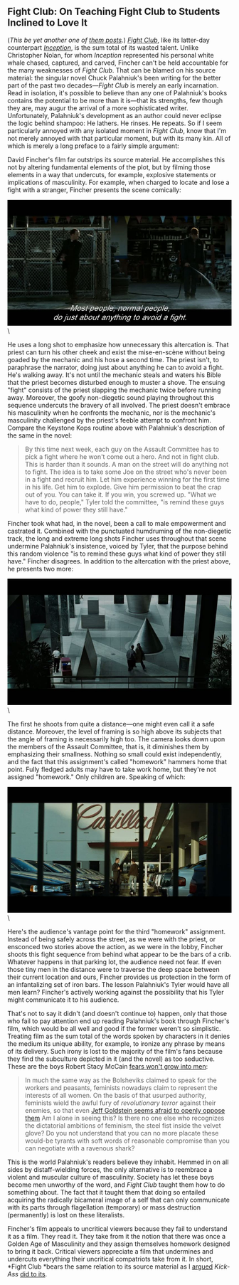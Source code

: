 ## Fight Club: On Teaching Fight Club to Students Inclined to Love It

(*This be yet another one of [them posts](http://acephalous.typepad.com/acephalous/2011/02/a-visual-rhetoric-compendium.html).*)
*[Fight Club](http://www.amazon.com/exec/obidos/ASIN/B001992NUQ/diesekoschmar-20)*, like its latter-day counterpart *[Inception](http://www.amazon.com/exec/obidos/ASIN/B002ZG981E/diesekoschmar-20)*, is the sum total of its wasted talent. Unlike Christopher Nolan, for whom *Inception* represented his personal white whale chased, captured, and carved, Fincher can't be held accountable for the many weaknesses of *Fight Club*. That can be blamed on his source material: the singular novel Chuck Palahniuk's been writing for the better part of the past two decades—*Fight Club* is merely an early incarnation. Read in isolation, it's possible to believe than any one of Palahniuk's books contains the potential to be more than it is—that its strengths, few though they are, may augur the arrival of a more sophisticated writer. Unfortunately, Palahniuk's development as an author could never eclipse the logic behind shampoo: He lathers. He rinses. He repeats. So if I seem particularly annoyed with any isolated moment in *Fight Club*, know that I'm not merely annoyed with that particular moment, but with its many kin. All of which is merely a long preface to a fairly simple argument:

David Fincher's film far outstrips its source material. He accomplishes this not by altering fundamental elements of the plot, but by filming those elements in a way that undercuts, for example, explosive statements or implications of masculinity. For example, when charged to locate and lose a fight with a stranger, Fincher presents the scene comically:

![Figure 01](images/film/fight-club-2/01.jpg)\

He uses a long shot to emphasize how unnecessary this altercation is. That priest can turn his other cheek and exist the mise-en-scène without being goaded by the mechanic and his hose a second time. The priest isn't, to paraphrase the narrator, doing just about anything he can to avoid a fight. He's walking away. It's not until the mechanic steals and waters his Bible that the priest becomes disturbed enough to muster a shove. The ensuing "fight" consists of the priest slapping the mechanic twice before running away. Moreover, the goofy non-diegetic sound playing throughout this sequence undercuts the bravery of all involved. The priest doesn't embrace his masculinity when he confronts the mechanic, nor is the mechanic's masculinity challenged by the priest's feeble attempt to confront him. Compare the Keystone Kops routine above with Palahniuk's description of the same in the novel:

> By this time next week, each guy on the Assault Committee has to pick a fight where he won't come out a hero. And not in fight club. This is harder than it sounds. A man on the street will do anything not to fight.
> The idea is to take some Joe on the street who's never been in a fight and recruit him. Let him experience winning for the first time in his life. Get him to explode. Give him permission to beat the crap out of you.
> You can take it. If you win, you screwed up.
> "What we have to do, people," Tyler told the committee, "is remind these guys what kind of power they still have."

Fincher took what had, in the novel, been a call to male empowerment and castrated it. Combined with the punctuated humdruming of the non-diegetic track, the long and extreme long shots Fincher uses throughout that scene undermine Palahniuk's insistence, voiced by Tyler, that the purpose behind this random violence "is to remind these guys what kind of power they still have." Fincher disagrees. In addition to the altercation with the priest above, he presents two more:

![Figure 02](images/film/fight-club-2/02.jpg)\

The first he shoots from quite a distance—one might even call it a safe distance. Moreover, the level of framing is so high above its subjects that the angle of framing is necessarily high too. The camera looks down upon the members of the Assault Committee, that is, it diminishes them by emphasizing their smallness. Nothing so small could exist independently, and the fact that this assignment's called "homework" hammers home that point. Fully fledged adults may have to take work home, but they're not assigned "homework." Only children are. Speaking of which:

![Figure 03](images/film/fight-club-2/03.jpg)\ 

Here's the audience's vantage point for the third "homework" assignment. Instead of being safely across the street, as we were with the priest, or ensconced two stories above the action, as we were in the lobby, Fincher shoots this fight sequence from behind what appear to be the bars of a crib. Whatever happens in that parking lot, the audience need not fear. If even those tiny men in the distance were to traverse the deep space between their current location and ours, Fincher provides us protection in the form of an infantalizing set of iron bars. The lesson Palahniuk's Tyler would have all men learn? Fincher's actively working against the possibility that his Tyler might communicate it to his audience.

That's not to say it didn't (and doesn't continue to) happen, only that those who fail to pay attention end up reading Palahniuk's book through Fincher's film, which would be all well and good if the former weren't so simplistic. Treating film as the sum total of the words spoken by characters in it denies the medium its unique ability, for example, to ironize any phrase by means of its delivery. Such irony is lost to the majority of the film's fans because they find the subculture depicted in it (and the novel) as too seductive. These are the boys Robert Stacy McCain [fears won't grow into men](http://theothermccain.com/2012/01/10/dammit-smitty-how-many-times-must-i-tell-you-no-quarter-to-feminists/):

> In much the same way as the Bolsheviks claimed to speak for the workers and peasants, feminists nowadays claim to represent the interests of all women. On the basis of that usurped authority, feminists wield the awful fury of *revolutionary terror* against their enemies, so that even [Jeff Goldstein seems afraid to openly oppose them](http://proteinwisdom.com/?p=32985)
> Am I alone in seeing this? Is there no one else who recognizes the dictatorial ambitions of feminism, the steel fist inside the velvet glove? Do you not understand that you can no more placate these would-be tyrants with soft words of reasonable compromise than you can negotiate with a ravenous shark?

This is the world Palahniuk's readers believe they inhabit. Hemmed in on all sides by distaff-wielding forces, the only alternative is to reembrace a violent and muscular culture of masculinity. Society has let these boys become men unworthy of the word, and *Fight Club* taught them how to do something about. The fact that it taught them that doing so entailed acquiring the radically bicameral image of a self that can only communicate with its parts through flagellation (temporary) or mass destruction (permanently) is lost on these literalists.

Fincher's film appeals to uncritical viewers because they fail to understand it as a film. They read it. They take from it the notion that there was once a Golden Age of Masculinity and they assign themselves homework designed to bring it back. Critical viewers appreciate a film that undermines and undercuts everything their uncritical compatriots take from it. In short, *Fight Club *bears the same relation to its source material as I [argued](http://acephalous.typepad.com/acephalous/2010/10/my-feelings-about-mark-millar-are-with-one-notable-exception-have-been-rehearsed-often-enough-that-youll-probably-be-surpri.html) *Kick-Ass* [did to its](http://acephalous.typepad.com/acephalous/2010/11/kick-ass-millar-.html).
